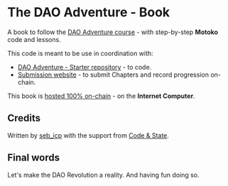 # The DAO Adventure - Book

A book to follow the [DAO Adventure course](https://github.com/motoko-bootcamp/dao-adventure) - with step-by-step **Motoko** code and lessons.

This code is meant to be use in coordination with:

- [DAO Adventure - Starter repository](https://github.com/motoko-bootcamp/dao-adventure) - to code.
- [Submission website](https://www.motokobootcamp.com/) - to submit Chapters and record progression on-chain.

This book is [hosted 100% on-chain](https://nnri3-7qaaa-aaaaj-qa3qa-cai.icp0.io/) - on the **Internet Computer**.

## Credits

Written by [seb_icp](https://twitter.com/seb_icp/) with the support from [Code & State](https://www.codeandstate.com/).

## Final words

Let's make the DAO Revolution a reality. And having fun doing so.
